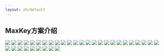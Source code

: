 ```yaml
---
layout: zh/default
---
```


<style>
	.flinks {
		text-align: center;
	}

	.flinks img {
		height: 60px;
		max-width: 120px;
	}

	.flinks a {
		color: #337ab7;
	}
</style>

<h2>MaxKey方案介绍</h2>
<img src="{{" /static/images/ppts/" | prepend: site.baseurl "}}/MaxKey-CE_page-0001.jpg">
<img src="{{" /static/images/ppts/" | prepend: site.baseurl "}}/MaxKey-CE_page-0002.jpg">
<img src="{{" /static/images/ppts/" | prepend: site.baseurl "}}/MaxKey-CE_page-0003.jpg">
<img src="{{" /static/images/ppts/" | prepend: site.baseurl "}}/MaxKey-CE_page-0004.jpg">
<img src="{{" /static/images/ppts/" | prepend: site.baseurl "}}/MaxKey-CE_page-0005.jpg">
<img src="{{" /static/images/ppts/" | prepend: site.baseurl "}}/MaxKey-CE_page-0006.jpg">
<img src="{{" /static/images/ppts/" | prepend: site.baseurl "}}/MaxKey-CE_page-0007.jpg">
<img src="{{" /static/images/ppts/" | prepend: site.baseurl "}}/MaxKey-CE_page-0008.jpg">
<img src="{{" /static/images/ppts/" | prepend: site.baseurl "}}/MaxKey-CE_page-0009.jpg">
<img src="{{" /static/images/ppts/" | prepend: site.baseurl "}}/MaxKey-CE_page-0010.jpg">
<img src="{{" /static/images/ppts/" | prepend: site.baseurl "}}/MaxKey-CE_page-0011.jpg">
<img src="{{" /static/images/ppts/" | prepend: site.baseurl "}}/MaxKey-CE_page-0012.jpg">
<img src="{{" /static/images/ppts/" | prepend: site.baseurl "}}/MaxKey-CE_page-0013.jpg">
<img src="{{" /static/images/ppts/" | prepend: site.baseurl "}}/MaxKey-CE_page-0014.jpg">
<img src="{{" /static/images/ppts/" | prepend: site.baseurl "}}/MaxKey-CE_page-0015.jpg">
<img src="{{" /static/images/ppts/" | prepend: site.baseurl "}}/MaxKey-CE_page-0016.jpg">
<img src="{{" /static/images/ppts/" | prepend: site.baseurl "}}/MaxKey-CE_page-0017.jpg">
<img src="{{" /static/images/ppts/" | prepend: site.baseurl "}}/MaxKey-CE_page-0018.jpg">
<img src="{{" /static/images/ppts/" | prepend: site.baseurl "}}/MaxKey-CE_page-0019.jpg">
<img src="{{" /static/images/ppts/" | prepend: site.baseurl "}}/MaxKey-CE_page-0020.jpg">
<img src="{{" /static/images/ppts/" | prepend: site.baseurl "}}/MaxKey-CE_page-0021.jpg">
<img src="{{" /static/images/ppts/" | prepend: site.baseurl "}}/MaxKey-CE_page-0022.jpg">
<img src="{{" /static/images/ppts/" | prepend: site.baseurl "}}/MaxKey-CE_page-0023.jpg">
<img src="{{" /static/images/ppts/" | prepend: site.baseurl "}}/MaxKey-CE_page-0024.jpg">
<img src="{{" /static/images/ppts/" | prepend: site.baseurl "}}/MaxKey-CE_page-0025.jpg">
<img src="{{" /static/images/ppts/" | prepend: site.baseurl "}}/MaxKey-CE_page-0026.jpg">
<img src="{{" /static/images/ppts/" | prepend: site.baseurl "}}/MaxKey-CE_page-0027.jpg">
<img src="{{" /static/images/ppts/" | prepend: site.baseurl "}}/MaxKey-CE_page-0028.jpg">
<img src="{{" /static/images/ppts/" | prepend: site.baseurl "}}/MaxKey-CE_page-0029.jpg">
<img src="{{" /static/images/ppts/" | prepend: site.baseurl "}}/MaxKey-CE_page-0030.jpg">
<img src="{{" /static/images/ppts/" | prepend: site.baseurl "}}/MaxKey-CE_page-0031.jpg">
<img src="{{" /static/images/ppts/" | prepend: site.baseurl "}}/MaxKey-CE_page-0032.jpg">
<img src="{{" /static/images/ppts/" | prepend: site.baseurl "}}/MaxKey-CE_page-0033.jpg">
<img src="{{" /static/images/ppts/" | prepend: site.baseurl "}}/MaxKey-CE_page-0035.jpg">


